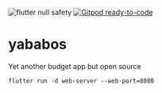 ![flutter null safety](https://img.shields.io/badge/null-safety-informational?logo=flutter&style=flat-square)
[![Gitpod ready-to-code](https://img.shields.io/badge/Gitpod-ready--to--code-blue?logo=gitpod)](https://gitpod.io/#https://github.com/M-y/yababos)

# yababos
Yet another budget app but open source

`flutter run -d web-server --web-port=8080`
